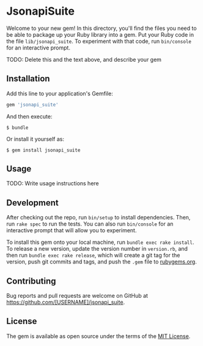 # JsonapiSuite

Welcome to your new gem! In this directory, you'll find the files you need to be able to package up your Ruby library into a gem. Put your Ruby code in the file `lib/jsonapi_suite`. To experiment with that code, run `bin/console` for an interactive prompt.

TODO: Delete this and the text above, and describe your gem

## Installation

Add this line to your application's Gemfile:

```ruby
gem 'jsonapi_suite'
```

And then execute:

    $ bundle

Or install it yourself as:

    $ gem install jsonapi_suite

## Usage

TODO: Write usage instructions here

## Development

After checking out the repo, run `bin/setup` to install dependencies. Then, run `rake spec` to run the tests. You can also run `bin/console` for an interactive prompt that will allow you to experiment.

To install this gem onto your local machine, run `bundle exec rake install`. To release a new version, update the version number in `version.rb`, and then run `bundle exec rake release`, which will create a git tag for the version, push git commits and tags, and push the `.gem` file to [rubygems.org](https://rubygems.org).

## Contributing

Bug reports and pull requests are welcome on GitHub at https://github.com/[USERNAME]/jsonapi_suite.


## License

The gem is available as open source under the terms of the [MIT License](http://opensource.org/licenses/MIT).

